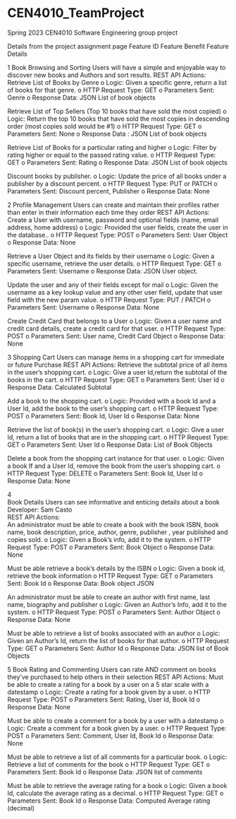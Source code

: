 # CEN4010_TeamProject
Spring 2023 CEN4010 Software Engineering group project

Details from the project assignment page
Feature ID
Feature Benefit
Feature Details

1 
Book Browsing and Sorting
Users will have a simple and enjoyable way to discover new books and
Authors and sort results.
REST API Actions:
   Retrieve List of Books by Genre
o Logic: Given a specific genre, return a list of books for that genre.
o HTTP Request Type: GET
o Parameters Sent: Genre
o Response Data: JSON List of book objects

   Retrieve List of Top Sellers (Top 10 books that have sold the most copied)
o Logic: Return the top 10 books that have sold the most copies in
descending order (most copies sold would be #1)
o HTTP Request Type: GET
o Parameters Sent: None
o Response Data : JSON List of book objects

   Retrieve List of Books for a particular rating and higher
o Logic: Filter by rating higher or equal to the passed rating value.
o HTTP Request Type: GET
o Parameters Sent: Rating
o Response Data: JSON List of book objects

   Discount books by publisher.
o Logic: Update the price of all books under a publisher by a discount
percent.
o HTTP Request Type: PUT or PATCH
o Parameters Sent: Discount percent, Publisher
o Response Data: None

2 
Profile Management
Users can create and maintain their profiles rather than enter in
their information each time they order
REST API Actions:
   Create a User with username, password and optional fields (name, email
address, home address)
o Logic: Provided the user fields, create the user in the database..
o HTTP Request Type: POST
o Parameters Sent: User Object
o Response Data: None

   Retrieve a User Object and its fields by their username
o Logic: Given a specific username, retrieve the user details.
o HTTP Request Type: GET
o Parameters Sent: Username
o Response Data: JSON User object.

   Update the user and any of their fields except for mail
o Logic: Given the username as a key lookup value and any other user
field, update that user field with the new param value.
o HTTP Request Type: PUT / PATCH
o Parameters Sent: Username
o Response Data: None

   Create Credit Card that belongs to a User
o Logic: Given a user name and credit card details, create a credit
card for that user.
o HTTP Request Type: POST
o Parameters Sent: User name, Credit Card Object
o Response Data: None

3
Shopping Cart Users can manage items in a shopping cart for immediate or future Purchase
REST API Actions:
   Retrieve the subtotal price of all items in the user’s shopping cart.
o Logic: Give a user Id,return the subtotal of the books in the cart.
o HTTP Request Type: GET
o Parameters Sent: User Id
o Response Data: Calculated Subtotal

   Add a book to the shopping cart.
o Logic: Provided with a book Id and a User Id, add the book to the
user’s shopping cart.
o HTTP Request Type: POST
o Parameters Sent: Book Id, User Id
o Response Data: None

   Retrieve the list of book(s) in the user’s shopping cart.
o Logic: Give a user Id, return a list of books that are in the shopping
cart.
o HTTP Request Type: GET
o Parameters Sent: User Id
o Response Data: List of Book Objects

   Delete a book from the shopping cart instance for that user.
o Logic: Given a book If and a User Id, remove the book from the
user’s shopping cart.
o HTTP Request Type: DELETE
o Parameters Sent: Book Id, User Id
o Response Data: None


4 <br>
Book Details Users can see informative and enticing details about a book <br>
Developer: Sam Casto <br>
REST API Actions: <br>
   An administrator must be able to create a book with the book ISBN, book
name, book description, price, author, genre, publisher , year published and
copies sold.
o Logic: Given a Book’s info, add it to the system.
o HTTP Request Type: POST
o Parameters Sent: Book Object
o Response Data: None

   Must be able retrieve a book’s details by the ISBN
o Logic: Given a book id, retrieve the book information
o HTTP Request Type: GET
o Parameters Sent: Book Id
o Response Data: Book object JSON

   An administrator must be able to create an author with first name, last
name, biography and publisher
o Logic: Given an Author’s Info, add it to the system.
o HTTP Request Type: POST
o Parameters Sent: Author Object
o Response Data: None

   Must be able to retrieve a list of books associated with an author
o Logic: Given an Author’s Id, return the list of books for that author.
o HTTP Request Type: GET
o Parameters Sent: Author Id
o Response Data: JSON list of Book Objects

5
Book Rating and Commenting
Users can rate AND comment on books they’ve purchased to help others in their
selection
REST API Actions:
   Must be able to create a rating for a book by a user on a 5 star scale with a
datestamp
o Logic: Create a rating for a book given by a user.
o HTTP Request Type: POST
o Parameters Sent: Rating, User Id, Book Id
o Response Data: None

   Must be able to create a comment for a book by a user with a datestamp
o Logic: Create a comment for a book given by a user.
o HTTP Request Type: POST
o Parameters Sent: Comment, User Id, Book Id
o Response Data: None

   Must be able to retrieve a list of all comments for a particular book.
o Logic: Retrieve a list of comments for the book
o HTTP Request Type: GET
o Parameters Sent: Book Id
o Response Data: JSON list of comments

   Must be able to retrieve the average rating for a book
o Logic: Given a book Id, calculate the average rating as a decimal.
o HTTP Request Type: GET
o Parameters Sent: Book Id
o Response Data: Computed Average rating (decimal)
